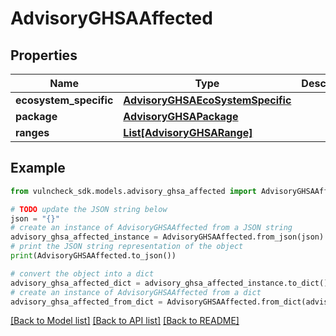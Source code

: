 # AdvisoryGHSAAffected


## Properties

Name | Type | Description | Notes
------------ | ------------- | ------------- | -------------
**ecosystem_specific** | [**AdvisoryGHSAEcoSystemSpecific**](AdvisoryGHSAEcoSystemSpecific.md) |  | [optional] 
**package** | [**AdvisoryGHSAPackage**](AdvisoryGHSAPackage.md) |  | [optional] 
**ranges** | [**List[AdvisoryGHSARange]**](AdvisoryGHSARange.md) |  | [optional] 

## Example

```python
from vulncheck_sdk.models.advisory_ghsa_affected import AdvisoryGHSAAffected

# TODO update the JSON string below
json = "{}"
# create an instance of AdvisoryGHSAAffected from a JSON string
advisory_ghsa_affected_instance = AdvisoryGHSAAffected.from_json(json)
# print the JSON string representation of the object
print(AdvisoryGHSAAffected.to_json())

# convert the object into a dict
advisory_ghsa_affected_dict = advisory_ghsa_affected_instance.to_dict()
# create an instance of AdvisoryGHSAAffected from a dict
advisory_ghsa_affected_from_dict = AdvisoryGHSAAffected.from_dict(advisory_ghsa_affected_dict)
```
[[Back to Model list]](../README.md#documentation-for-models) [[Back to API list]](../README.md#documentation-for-api-endpoints) [[Back to README]](../README.md)


